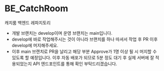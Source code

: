 # BE_CatchRoom
캐치룸 백엔드 레파지토리
- 개발 브랜치는 develop이며 운영 브랜치는 main입니다. 
- develop에 바로 작업해주시는 것이 아니라 브랜치를 하나 따셔서 작업 후 PR 이후 develop에 머지해주세요.
- 이후 main 브랜치로 PR을 날리고 해당 부분 Approve가 1명 이상 될 시 머지할 수 있도록 할 예정입니다. 이후 자동 배포가 되므로 5분 정도 대기 후 실제 서버에 잘 적용되었는지 API 엔드포인트를 통해 확인 부탁드리겠습니다.

